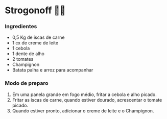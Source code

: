 # Strogonoff :meat_on_bone::milk_glass:

### Ingredientes

* 0,5 Kg de iscas de carne
* 1 cx de creme de leite
* 1 cebola
* 1 dente de alho
* 2 tomates
* Champignon
* Batata palha e arroz para acompanhar

### Modo de preparo

1. Em uma panela grande em fogo médio, fritar a cebola e alho picado.
2. Fritar as iscas de carne, quando estiver dourado, acrescentar o tomate picado.
3. Quando estiver pronto, adicionar o creme de leite e o Champignon.
